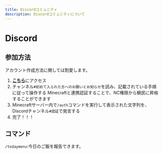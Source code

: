```yaml
---
title: Discordコミュニティ
description: Discordコミュニティについて
---
```

# Discord
## 参加方法
アカウント作成方法に関しては割愛します。
1. [**こちら**](https://discord.gg/dSZkk4D)にアクセス
2. チャンネル`#初めて入られた方へのお願いとお知らせ`を読み、記載されている手順に従って操作する
Minecraftと連携認証することで、NC権限から鯖民に昇格することができます
1. Minecraftサーバー内で`/auth`コマンドを実行して表示された文字列を、Discordチャンネル`#認証`で発言する
2. 完了！！！

## コマンド
`/todaymenu`:今日のご飯を報告できます。
